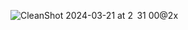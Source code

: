 ![CleanShot 2024-03-21 at 2  31 00@2x](https://github.com/kingRayhan/rabbitmq-playground/assets/7611746/f9511aeb-f159-43f4-8ae5-a9f56617c7d0)
